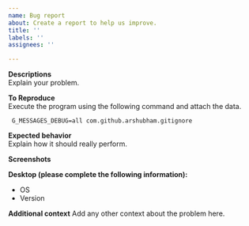 ```yaml
---
name: Bug report
about: Create a report to help us improve.
title: ''
labels: ''
assignees: ''

---
```


**Descriptions**  
Explain your problem.  

**To Reproduce**  
Execute the program using the following command and attach the data.

```
 G_MESSAGES_DEBUG=all com.github.arshubham.gitignore 
```


**Expected behavior**  
Explain how it should really perform.

**Screenshots**

**Desktop (please complete the following information):**
 - OS
 - Version

**Additional context**
Add any other context about the problem here.
